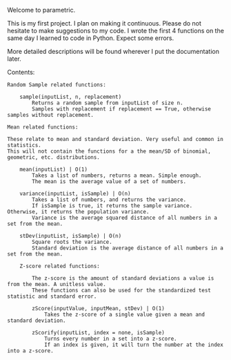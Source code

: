 Welcome to parametric.

This is my first project. I plan on making it continuous. Please do not hesitate to make suggestions to my code.
I wrote the first 4 functions on the same day I learned to code in Python. Expect some errors.

More detailed descriptions will be found wherever I put the documentation later.

Contents:

    Random Sample related functions:

        sample(inputList, n, replacement)
            Returns a random sample from inputList of size n.
            Samples with replacement if replacement == True, otherwise samples without replacement.

    Mean related functions:

    These relate to mean and standard deviation. Very useful and common in statistics.
    This will not contain the functions for a the mean/SD of binomial, geometric, etc. distributions.

        mean(inputList) | O(1)
            Takes a list of numbers, returns a mean. Simple enough.
            The mean is the average value of a set of numbers.
        
        variance(inputList, isSample) | O(n)
            Takes a list of numbers, and returns the variance.
            If isSample is true, it returns the sample variance. Otherwise, it returns the population variance.
            Variance is the average squared distance of all numbers in a set from the mean.

        stDev(inputList, isSample) | O(n)
            Square roots the variance.
            Standard deviation is the average distance of all numbers in a set from the mean.

        Z-score related functions:

            The z-score is the amount of standard deviations a value is from the mean. A unitless value.
            These functions can also be used for the standardized test statistic and standard error.

            zScore(inputValue, inputMean, stDev) | O(1)
                Takes the z-score of a single value given a mean and standard deviation.

            zScorify(inputList, index = none, isSample)
                Turns every number in a set into a z-score.
                If an index is given, it will turn the number at the index into a z-score.
